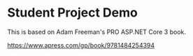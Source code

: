 # Student Project Demo
This is based on Adam Freeman's PRO ASP.NET Core 3 book.

https://www.apress.com/gp/book/9781484254394
